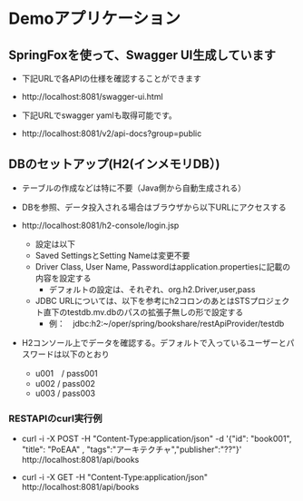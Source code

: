 # Demoアプリケーション

## SpringFoxを使って、Swagger UI生成しています

 - 下記URLで各APIの仕様を確認することができます
 - http://localhost:8081/swagger-ui.html

 - 下記URLでswagger yamlも取得可能です。
 - http://localhost:8081/v2/api-docs?group=public

## DBのセットアップ(H2(インメモリDB）)

- テーブルの作成などは特に不要（Java側から自動生成される）

- DBを参照、データ投入される場合はブラウザから以下URLにアクセスする
- http://localhost:8081/h2-console/login.jsp
	- 設定は以下
	- Saved SettingsとSetting Nameは変更不要
	- Driver Class, User Name, Passwordはapplication.propertiesに記載の内容を設定する
		- デフォルトの設定は、それぞれ、org.h2.Driver,user,pass
	- JDBC URLについては、以下を参考にh2コロンのあとはSTSプロジェクト直下のtestdb.mv.dbのパスの拡張子無しの形で設定する
		- 例：　jdbc:h2:~/oper/spring/bookshare/restApiProvider/testdb

- H2コンソール上でデータを確認する。デフォルトで入っているユーザーとパスワードは以下のとおり
	- u001　/  pass001
	- u002  /  pass002
	- u003  /  pass003

### RESTAPIのcurl実行例

- curl -i -X POST -H "Content-Type:application/json" -d '{"id": "book001", "title": "PoEAA" , "tags":"アーキテクチャ","publisher":"??"}' http://localhost:8081/api/books

- curl -i -X GET -H "Content-Type:application/json" http://localhost:8081/api/books
